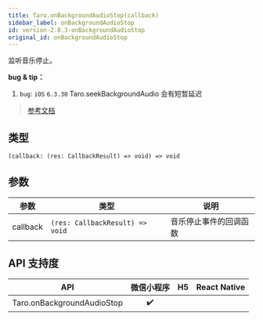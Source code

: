 ```yaml
---
title: Taro.onBackgroundAudioStop(callback)
sidebar_label: onBackgroundAudioStop
id: version-2.0.3-onBackgroundAudioStop
original_id: onBackgroundAudioStop
---
```


监听音乐停止。

**bug & tip：**

1.  `bug`: `iOS` `6.3.30` Taro.seekBackgroundAudio 会有短暂延迟

> [参考文档](https://developers.weixin.qq.com/miniprogram/dev/api/media/background-audio/wx.onBackgroundAudioStop.html)

## 类型

```tsx
(callback: (res: CallbackResult) => void) => void
```

## 参数

| 参数 | 类型 | 说明 |
| --- | --- | --- |
| callback | `(res: CallbackResult) => void` | 音乐停止事件的回调函数 |

## API 支持度

| API | 微信小程序 | H5 | React Native |
| :---: | :---: | :---: | :---: |
| Taro.onBackgroundAudioStop | ✔️ |  |  |
